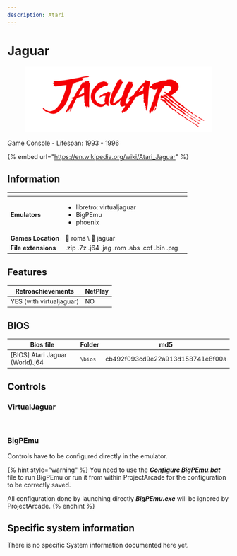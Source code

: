 ```yaml
---
description: Atari
---
```


# Jaguar

<figure><img src="https://raw.githubusercontent.com/fabricecaruso/es-theme-carbon/52ff37c9e265587d006945a2ba695b5a962b3a3d/art/logos/atarijaguar.svg" alt=""><figcaption></figcaption></figure>

Game Console - Lifespan: 1993 - 1996

{% embed url="https://en.wikipedia.org/wiki/Atari_Jaguar" %}

## Information

<table data-header-hidden><thead><tr><th></th><th></th><th data-hidden></th></tr></thead><tbody><tr><td><strong>Emulators</strong></td><td><ul><li>libretro: virtualjaguar</li><li>BigPEmu</li><li>phoenix</li></ul></td><td></td></tr><tr><td><strong>Games Location</strong></td><td><span data-gb-custom-inline data-tag="emoji" data-code="1f4c1">📁</span> roms \ <span data-gb-custom-inline data-tag="emoji" data-code="1f4c2">📂</span> jaguar</td><td></td></tr><tr><td><strong>File extensions</strong></td><td>.zip .7z .j64 .jag .rom .abs .cof .bin .prg</td><td></td></tr></tbody></table>

## Features

| Retroachievements        | NetPlay |
| ------------------------ | ------- |
| YES (with virtualjaguar) | NO      |

## BIOS

| Bios file                        | Folder  | md5                              |
| -------------------------------- | ------- | -------------------------------- |
| \[BIOS] Atari Jaguar (World).j64 | `\bios` | cb492f093cd9e22a913d158741e8f00a |

## Controls

### VirtualJaguar

<figure><img src="https://i.imgur.com/dOWkQMI.png" alt=""><figcaption></figcaption></figure>

### BigPEmu

Controls have to be configured directly in the emulator.

{% hint style="warning" %}
You need to use the _**Configure BigPEmu.bat**_ file to run BigPEmu or run it from within ProjectArcade for the configuration to be correctly saved.

All configuration done by launching directly _**BigPEmu.exe**_ will be ignored by ProjectArcade.
{% endhint %}

## Specific system information

There is no specific System information documented here yet.
